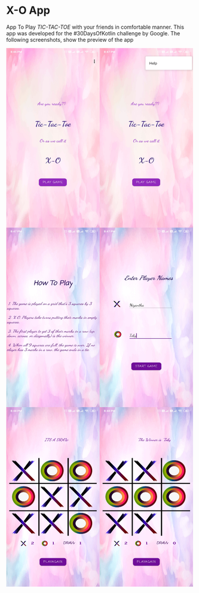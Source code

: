 # X-O App
App To Play *TIC-TAC-TOE* with your friends in comfortable manner.
This app was developed for the #30DaysOfKotlin challenge by Google.
The following screenshots, show the preview of the app

<a href="url"><img src="screenshots2/ScreenShot1.jpg" align="left" height="480" width="250" ></a>
<a href="url"><img src="screenshots2/screenshot2.jpg" align="left" height="480" width="250" ></a>
<a href="url"><img src="screenshots2/screenshot3.jpg" align="left" height="480" width="250" ></a><br/>
<a href="url"><img src="screenshots2/screenshot4.jpg" align="left" height="480" width="250" ></a>
<a href="url"><img src="screenshots2/screenshot5.jpg" align="left" height="480" width="250" ></a>
<a href="url"><img src="screenshots2/screenshot6.jpg" align="left" height="480" width="250" ></a>
